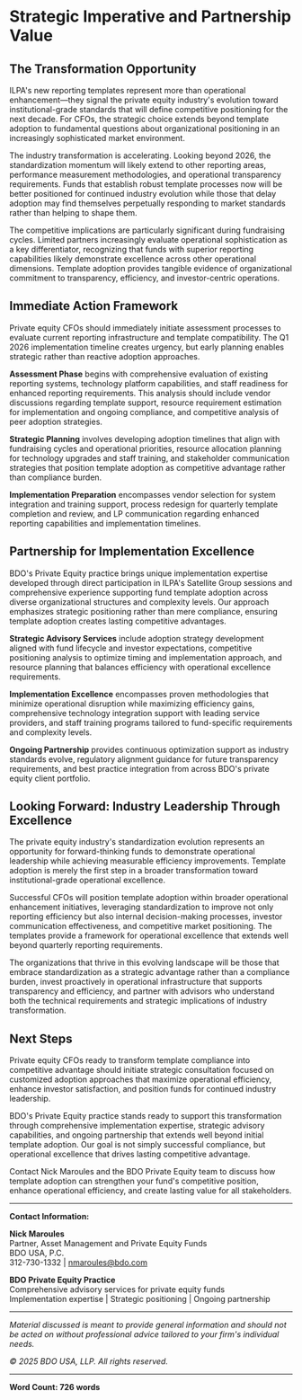 # Strategic Imperative and Partnership Value

## The Transformation Opportunity

ILPA's new reporting templates represent more than operational enhancement—they signal the private equity industry's evolution toward institutional-grade standards that will define competitive positioning for the next decade. For CFOs, the strategic choice extends beyond template adoption to fundamental questions about organizational positioning in an increasingly sophisticated market environment.

The industry transformation is accelerating. Looking beyond 2026, the standardization momentum will likely extend to other reporting areas, performance measurement methodologies, and operational transparency requirements. Funds that establish robust template processes now will be better positioned for continued industry evolution while those that delay adoption may find themselves perpetually responding to market standards rather than helping to shape them.

The competitive implications are particularly significant during fundraising cycles. Limited partners increasingly evaluate operational sophistication as a key differentiator, recognizing that funds with superior reporting capabilities likely demonstrate excellence across other operational dimensions. Template adoption provides tangible evidence of organizational commitment to transparency, efficiency, and investor-centric operations.

## Immediate Action Framework

Private equity CFOs should immediately initiate assessment processes to evaluate current reporting infrastructure and template compatibility. The Q1 2026 implementation timeline creates urgency, but early planning enables strategic rather than reactive adoption approaches.

**Assessment Phase** begins with comprehensive evaluation of existing reporting systems, technology platform capabilities, and staff readiness for enhanced reporting requirements. This analysis should include vendor discussions regarding template support, resource requirement estimation for implementation and ongoing compliance, and competitive analysis of peer adoption strategies.

**Strategic Planning** involves developing adoption timelines that align with fundraising cycles and operational priorities, resource allocation planning for technology upgrades and staff training, and stakeholder communication strategies that position template adoption as competitive advantage rather than compliance burden.

**Implementation Preparation** encompasses vendor selection for system integration and training support, process redesign for quarterly template completion and review, and LP communication regarding enhanced reporting capabilities and implementation timelines.

## Partnership for Implementation Excellence

BDO's Private Equity practice brings unique implementation expertise developed through direct participation in ILPA's Satellite Group sessions and comprehensive experience supporting fund template adoption across diverse organizational structures and complexity levels. Our approach emphasizes strategic positioning rather than mere compliance, ensuring template adoption creates lasting competitive advantages.

**Strategic Advisory Services** include adoption strategy development aligned with fund lifecycle and investor expectations, competitive positioning analysis to optimize timing and implementation approach, and resource planning that balances efficiency with operational excellence requirements.

**Implementation Excellence** encompasses proven methodologies that minimize operational disruption while maximizing efficiency gains, comprehensive technology integration support with leading service providers, and staff training programs tailored to fund-specific requirements and complexity levels.

**Ongoing Partnership** provides continuous optimization support as industry standards evolve, regulatory alignment guidance for future transparency requirements, and best practice integration from across BDO's private equity client portfolio.

## Looking Forward: Industry Leadership Through Excellence

The private equity industry's standardization evolution represents an opportunity for forward-thinking funds to demonstrate operational leadership while achieving measurable efficiency improvements. Template adoption is merely the first step in a broader transformation toward institutional-grade operational excellence.

Successful CFOs will position template adoption within broader operational enhancement initiatives, leveraging standardization to improve not only reporting efficiency but also internal decision-making processes, investor communication effectiveness, and competitive market positioning. The templates provide a framework for operational excellence that extends well beyond quarterly reporting requirements.

The organizations that thrive in this evolving landscape will be those that embrace standardization as a strategic advantage rather than a compliance burden, invest proactively in operational infrastructure that supports transparency and efficiency, and partner with advisors who understand both the technical requirements and strategic implications of industry transformation.

## Next Steps

Private equity CFOs ready to transform template compliance into competitive advantage should initiate strategic consultation focused on customized adoption approaches that maximize operational efficiency, enhance investor satisfaction, and position funds for continued industry leadership.

BDO's Private Equity practice stands ready to support this transformation through comprehensive implementation expertise, strategic advisory capabilities, and ongoing partnership that extends well beyond initial template adoption. Our goal is not simply successful compliance, but operational excellence that drives lasting competitive advantage.

Contact Nick Maroules and the BDO Private Equity team to discuss how template adoption can strengthen your fund's competitive position, enhance operational efficiency, and create lasting value for all stakeholders.

---

**Contact Information:**

**Nick Maroules**  
Partner, Asset Management and Private Equity Funds  
BDO USA, P.C.  
312-730-1332 | nmaroules@bdo.com

**BDO Private Equity Practice**  
Comprehensive advisory services for private equity funds  
Implementation expertise | Strategic positioning | Ongoing partnership

---

*Material discussed is meant to provide general information and should not be acted on without professional advice tailored to your firm's individual needs.*

*© 2025 BDO USA, LLP. All rights reserved.*

---

**Word Count: 726 words**